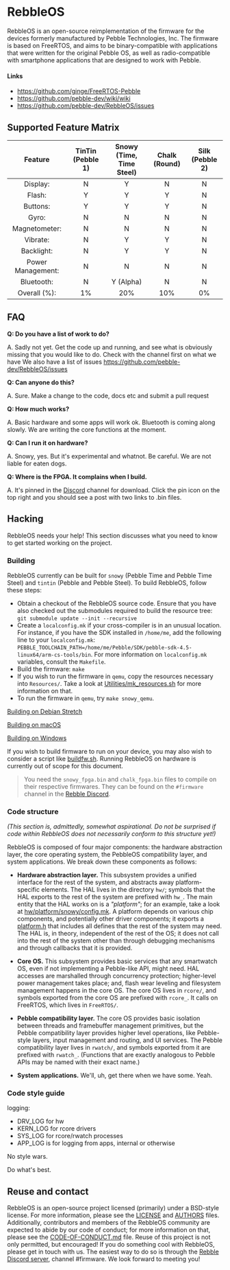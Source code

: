 # RebbleOS

RebbleOS is an open-source reimplementation of the firmware for the devices formerly manufactured by Pebble Technologies, Inc.
The firmware is based on FreeRTOS, and aims to be binary-compatible with applications that were written for the original Pebble OS, as well as radio-compatible with smartphone applications that are designed to work with Pebble.

#### Links

- https://github.com/ginge/FreeRTOS-Pebble
- https://github.com/pebble-dev/wiki/wiki
- https://github.com/pebble-dev/RebbleOS/issues

## Supported Feature Matrix

|Feature          |TinTin (Pebble 1)|Snowy (Time, Time Steel)|Chalk (Round)|Silk (Pebble 2)|
|:---:            |:---:            |:---:                   |:---:        |:---:          |
|Display:         |N                |Y                       |N            |N              |
|Flash:           |Y                |Y                       |Y            |N              |
|Buttons:         |Y                |Y                       |Y            |N              |
|Gyro:            |N                |N                       |N            |N              |
|Magnetometer:    |N                |N                       |N            |N              |
|Vibrate:         |N                |Y                       |Y            |N              |
|Backlight:       |N                |Y                       |Y            |N              |
|Power Management:|N                |N                       |N            |N              |
|Bluetooth:       |N                |Y (Alpha)               |N            |N              |
|Overall (%):     |1%               |20%                     |10%          |0%             |

## FAQ

**Q: Do you have a list of work to do?**

A. Sadly not yet. Get the code up and running, and see what is obviously missing that you would like to do. Check with the channel first on what we have
We also have a list of issues https://github.com/pebble-dev/RebbleOS/issues

**Q: Can anyone do this?**

A. Sure. Make a change to the code, docs etc and submit a pull request

**Q: How much works?**

A. Basic hardware and some apps will work ok. Bluetooth is coming along slowly. We are writing the core functions at the moment.

**Q: Can I run it on hardware?**

A. Snowy, yes. But it's experimental and whatnot. Be careful. We are not liable for eaten dogs.

**Q: Where is the FPGA. It complains when I build.**

A. It's pinned in the [Discord](http://discord.gg/aRUAYFN) channel for download. Click the pin icon on the top right and you should see a post with two links to .bin files.

## Hacking

RebbleOS needs your help! This section discusses what you need to know to
get started working on the project.



### Building

RebbleOS currently can be built for `snowy` (Pebble Time and Pebble Time
Steel) and `tintin` (Pebble and Pebble Steel).  To build RebbleOS, follow
these steps:

* Obtain a checkout of the RebbleOS source code.  Ensure that you have also checked out the submodules required to build the resource tree: `git submodule update --init --recursive`
* Create a `localconfig.mk` if your cross-compiler is in an unusual location.  For instance, if you have the SDK installed in `/home/me`, add the following line to your `localconfig.mk`: `PEBBLE_TOOLCHAIN_PATH=/home/me/Pebble/SDK/pebble-sdk-4.5-linux64/arm-cs-tools/bin`.  For more information on `localconfig.mk` variables, consult the `Makefile`.
* Build the firmware: `make`
* If you wish to run the firmware in `qemu`, copy the resources necessary into `Resources/`.  Take a look at [Utilities/mk_resources.sh](Utilities/mk_resources.sh) for more information on that.
* To run the firmware in `qemu`, try `make snowy_qemu`.

[Building on Debian Stretch](docs/debian_build.md)

[Building on macOS](docs/mac_build.md)

[Building on Windows](docs/windows_build.md)

If you wish to build firmware to run on your device, you may also wish to
consider a script like [buildfw.sh](buildfw.sh). Running RebbleOS on hardware is
currently out of scope for this document.

> You need the `snowy_fpga.bin` and `chalk_fpga.bin` files to compile on their respective firmwares. They can be found on the `#firmware` channel in the [Rebble Discord](http://discord.gg/aRUAYFN).

### Code structure

_(This section is, admittedly, somewhat aspirational.  Do not be surprised
if code within RebbleOS does not necessarily conform to this structure
yet!)_

RebbleOS is composed of four major components: the hardware abstraction
layer, the core operating system, the PebbleOS compatibility layer, and
system applications.  We break down these components as follows:

* **Hardware abstraction layer.**  This subsystem provides a unified
  interface for the rest of the system, and abstracts away platform-specific
  elements.  The HAL lives in the directory `hw/`; symbols that the HAL
  exports to the rest of the system are prefixed with `hw_`.  The main
  entity that the HAL works on is a _"platform"_; for an example, take a
  look at [hw/platform/snowy/config.mk](hw/platform/snowy/config.mk).  A platform depends on various chip
  components, and potentially other driver components; it exports a
  [platform.h](hw/platform/snowy/platform.h) that includes all defines that the rest of the system may
  need.  The HAL is, in theory, independent of the rest of the OS; it does
  not call into the rest of the system other than through debugging
  mechanisms and through callbacks that it is provided.

* **Core OS.** This subsystem provides basic services that any smartwatch
  OS, even if not implementing a Pebble-like API, might need.  HAL accesses
  are marshalled through concurrency protection; higher-level power
  management takes place; and, flash wear leveling and filesystem management
  happens in the core OS.  The core OS lives in `rcore/`, and symbols
  exported from the core OS are prefixed with `rcore_`.  It calls on
  FreeRTOS, which lives in `FreeRTOS/`.

* **Pebble compatibility layer.**  The core OS provides basic isolation
  between threads and framebuffer management primitives, but the Pebble
  compatibility layer provides higher level operations, like Pebble-style
  layers, input management and routing, and UI services.  The Pebble
  compatibility layer lives in `rwatch/`, and symbols exported from it are
  prefixed with `rwatch_`.  (Functions that are exactly analogous to Pebble
  APIs may be named with their exact name.)

* **System applications.** We'll, uh, get there when we have some.  Yeah.

### Code style guide

logging:
- DRV_LOG for hw
- KERN_LOG for rcore drivers
- SYS_LOG for rcore/rwatch processes
- APP_LOG is for logging from apps, internal or otherwise

No style wars.

Do what's best.

## Reuse and contact

RebbleOS is an open-source project licensed (primarily) under a BSD-style
license.  For more information, please see the [LICENSE](LICENSE) and [AUTHORS](AUTHORS)
files.  Additionally, contributors and members of the RebbleOS community are
expected to abide by our code of conduct; for more information on that,
please see the [CODE-OF-CONDUCT.md](CODE-OF-CONDUCT.md) file.  Reuse of this project is not only
permitted, but encouraged!  If you do something cool with RebbleOS, please
get in touch with us.  The easiest way to do so is through the [Rebble
Discord server](https://discordapp.com/invite/aRUAYFN), channel #firmware.
We look forward to meeting you!
